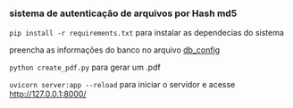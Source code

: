 ### sistema de autenticação de arquivos por Hash md5

`pip install -r requirements.txt` para instalar as dependecias do sistema  

preencha as informações do banco no arquivo [db_config](db_config.py)  

`python create_pdf.py` para gerar um .pdf  

`uvicorn server:app --reload` para iniciar o servidor e acesse http://127.0.0.1:8000/  

